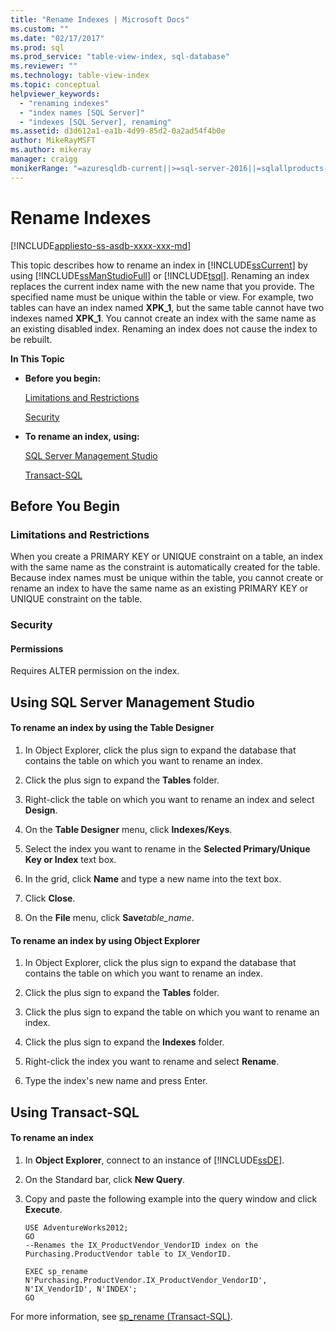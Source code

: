 ```yaml
---
title: "Rename Indexes | Microsoft Docs"
ms.custom: ""
ms.date: "02/17/2017"
ms.prod: sql
ms.prod_service: "table-view-index, sql-database"
ms.reviewer: ""
ms.technology: table-view-index
ms.topic: conceptual
helpviewer_keywords: 
  - "renaming indexes"
  - "index names [SQL Server]"
  - "indexes [SQL Server], renaming"
ms.assetid: d3d612a1-ea1b-4d99-85d2-0a2ad54f4b0e
author: MikeRayMSFT
ms.author: mikeray
manager: craigg
monikerRange: "=azuresqldb-current||>=sql-server-2016||=sqlallproducts-allversions||>=sql-server-linux-2017||=azuresqldb-mi-current"
---
```

# Rename Indexes
[!INCLUDE[appliesto-ss-asdb-xxxx-xxx-md](../../includes/appliesto-ss-asdb-xxxx-xxx-md.md)]

  This topic describes how to rename an index in [!INCLUDE[ssCurrent](../../includes/sscurrent-md.md)] by using [!INCLUDE[ssManStudioFull](../../includes/ssmanstudiofull-md.md)] or [!INCLUDE[tsql](../../includes/tsql-md.md)]. Renaming an index replaces the current index name with the new name that you provide. The specified name must be unique within the table or view. For example, two tables can have an index named **XPK_1**, but the same table cannot have two indexes named **XPK_1**. You cannot create an index with the same name as an existing disabled index. Renaming an index does not cause the index to be rebuilt.  
  
 **In This Topic**  
  
-   **Before you begin:**  
  
     [Limitations and Restrictions](#Restrictions)  
  
     [Security](#Security)  
  
-   **To rename an index, using:**  
  
     [SQL Server Management Studio](#SSMSProcedure)  
  
     [Transact-SQL](#TsqlProcedure)  
  
##  <a name="BeforeYouBegin"></a> Before You Begin  
  
###  <a name="Restrictions"></a> Limitations and Restrictions  
 When you create a PRIMARY KEY or UNIQUE constraint on a table, an index with the same name as the constraint is automatically created for the table. Because index names must be unique within the table, you cannot create or rename an index to have the same name as an existing PRIMARY KEY or UNIQUE constraint on the table.  
  
###  <a name="Security"></a> Security  
  
####  <a name="Permissions"></a> Permissions  
 Requires ALTER permission on the index.  
  
##  <a name="SSMSProcedure"></a> Using SQL Server Management Studio  
  
#### To rename an index by using the Table Designer  
  
1.  In Object Explorer, click the plus sign to expand the database that contains the table on which you want to rename an index.  
  
2.  Click the plus sign to expand the **Tables** folder.  
  
3.  Right-click the table on which you want to rename an index and select **Design**.  
  
4.  On the **Table Designer** menu, click **Indexes/Keys**.  
  
5.  Select the index you want to rename in the **Selected Primary/Unique Key or Index** text box.  
  
6.  In the grid, click **Name** and type a new name into the text box.  
  
7.  Click **Close**.  
  
8.  On the **File** menu, click **Save**_table_name_.  
  
#### To rename an index by using Object Explorer  
  
1.  In Object Explorer, click the plus sign to expand the database that contains the table on which you want to rename an index.  
  
2.  Click the plus sign to expand the **Tables** folder.  
  
3.  Click the plus sign to expand the table on which you want to rename an index.  
  
4.  Click the plus sign to expand the **Indexes** folder.  
  
5.  Right-click the index you want to rename and select **Rename**.  
  
6.  Type the index's new name and press Enter.  
  
##  <a name="TsqlProcedure"></a> Using Transact-SQL  
  
#### To rename an index  
  
1.  In **Object Explorer**, connect to an instance of [!INCLUDE[ssDE](../../includes/ssde-md.md)].  
  
2.  On the Standard bar, click **New Query**.  
  
3.  Copy and paste the following example into the query window and click **Execute**.  
  
    ```  
    USE AdventureWorks2012;  
    GO  
    --Renames the IX_ProductVendor_VendorID index on the Purchasing.ProductVendor table to IX_VendorID.   
  
    EXEC sp_rename N'Purchasing.ProductVendor.IX_ProductVendor_VendorID', N'IX_VendorID', N'INDEX';   
    GO  
    ```  
  
 For more information, see  [sp_rename &#40;Transact-SQL&#41;](../../relational-databases/system-stored-procedures/sp-rename-transact-sql.md).  
  
  
